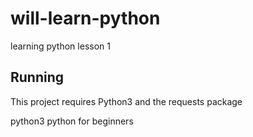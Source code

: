 # will-learn-python
learning python lesson 1

## Running

This project requires Python3 and the requests package

python3 python for beginners
